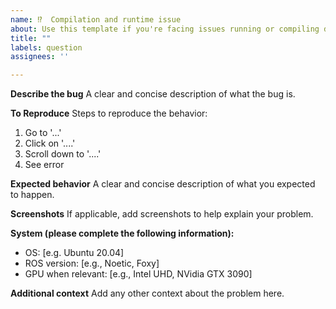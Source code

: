 ```yaml
---
name: ⁉️  Compilation and runtime issue
about: Use this template if you're facing issues running or compiling darknet_ros.
title: ""
labels: question
assignees: ''

---
```


**Describe the bug**
A clear and concise description of what the bug is.

**To Reproduce**
Steps to reproduce the behavior:
1. Go to '...'
2. Click on '....'
3. Scroll down to '....'
4. See error

**Expected behavior**
A clear and concise description of what you expected to happen.

**Screenshots**
If applicable, add screenshots to help explain your problem.

**System (please complete the following information):**
 - OS: [e.g. Ubuntu 20.04]
 - ROS version: [e.g., Noetic, Foxy]
 - GPU when relevant: [e.g., Intel UHD, NVidia GTX 3090] 

**Additional context**
Add any other context about the problem here.
